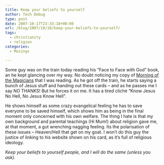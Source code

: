 ```yaml
---
title: Keep your beliefs to yourself
author: Tech Debug
type: post
date: 2007-10-17T23:33:18+00:00
url: /blog/2007/10/18/keep-your-beliefs-to-yourself/
tags:
  - christianity
  - religion
categories:
  - Musings

---
```

Some guy was on the train today reading his &#8220;Face to Face with God&#8221; book, an he kept glancing over my way. No doubt noticing my copy of [Morning of the Magicians][1] that I was reading. As he got off the train, he starts saying a bunch of Jesus stuff and handing out these cards &#8211; and as he passes me I say NO THANKS! But he forces it on me. It has a tired cliché &#8220;Know Jesus No Hell, No Jesus Know Hell&#8221;.

He shows himself as some crazy evangelical feeling he has to save everyone to be saved himself, which shows him as being in the final moment only concerned with his own welfare. The thing I hate is that my own background and parental teachings (Hi Mum!) about religion gave me, at that moment, a gut wrenching nagging feeling. Its the polarisation of these issues &#8211; Heaven/Hell that get on my goat. I won&#8217;t do this guy the justice of linking to his website shown on his card, as it&#8217;s full of religious ideology.

_Keep your beliefs to yourself people, and I will do the same (unless you ask)._

 [1]: http://www.amazon.com/Morning-Magicians-Mysteries-Universe-S/dp/0285635832/ "Amazon.com: The Morning of the Magicians (Mysteries of the Universe S.): Books: Louis Pauwels,Jacques Bergier"